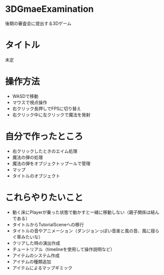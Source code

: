 # 3DGmaeExamination
後期の審査会に提出する3Dゲーム 

# タイトル 
未定

# 操作方法
- WASDで移動
- マウスで視点操作
- 右クリック長押しでFPSに切り替え
- 右クリック中に左クリックで魔法を発射

# 自分で作ったところ 
- 右クリックしたときのエイム処理 
- 魔法の弾の処理
- 魔法の弾をオブジェクトップールで管理
- マップ
- タイトルのオブジェクト

# これらやりたいこと 
- 動く床にPlayerが乗った状態で動かすと一緒に移動しない（親子関係は結んである）
- タイトルからTutorialSceneへの移行
- タイトルの音やアニメーション（ダンジョンっぽい音楽と風の音、風に揺らぐ草みたいな）
- クリアした時の演出作成
- チュートリアル（timelineを使用して操作説明など）
- アイテムのシステム作成
- アイテムの種類追加
- アイテムによるマップギミック